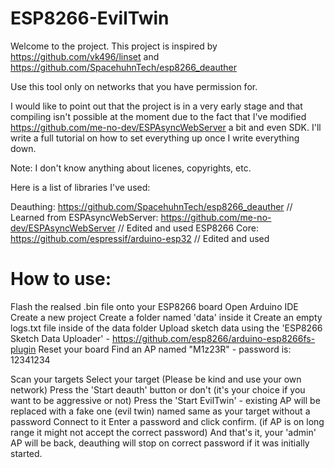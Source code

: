 # ESP8266-EvilTwin

Welcome to the project.
This project is inspired by https://github.com/vk496/linset and https://github.com/SpacehuhnTech/esp8266_deauther

Use this tool only on networks that you have permission for.

I would like to point out that the project is in a very early stage and that compiling isn't possible at the moment due to the fact that I've modified https://github.com/me-no-dev/ESPAsyncWebServer a bit and even SDK.
I'll write a full tutorial on how to set everything up once I write everything down.

Note: I don't know anything about licenes, copyrights, etc.

Here is a list of libraries I've used:

Deauthing: https://github.com/SpacehuhnTech/esp8266_deauther        // Learned from
ESPAsyncWebServer: https://github.com/me-no-dev/ESPAsyncWebServer   // Edited and used
ESP8266 Core: https://github.com/espressif/arduino-esp32            // Edited and used




# How to use:
Flash the realsed .bin file onto your ESP8266 board
Open Arduino IDE
Create a new project
Create a folder named 'data' inside it
Create an empty logs.txt file inside of the data folder
Upload sketch data using the 'ESP8266 Sketch Data Uploader' - https://github.com/esp8266/arduino-esp8266fs-plugin
Reset your board
Find an AP named "M1z23R" - password is: 12341234

Scan your targets
Select your target (Please be kind and use your own network)
Press the 'Start deauth' button or don't (it's your choice if you want to be aggressive or not)
Press the 'Start EvilTwin' - existing AP will be replaced with a fake one (evil twin) named same as your target without a password
Connect to it
Enter a password and click confirm. (if AP is on long range it might not accept the correct password)
And that's it, your 'admin' AP will be back, deauthing will stop on correct password if it was initially started.
